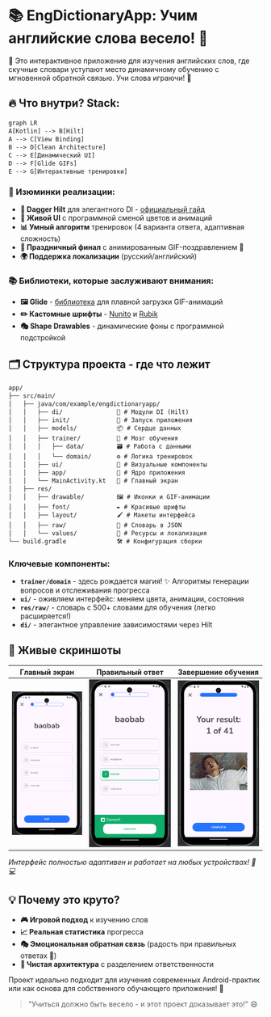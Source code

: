# 📚 EngDictionaryApp: Учим английские слова весело! 🎉

👋 Это интерактивное приложение для изучения английских слов, где скучные словари уступают место динамичному обучению с мгновенной обратной связью. Учи слова играючи! 🚀

## 🔥 Что внутри? Stack:
```mermaid
graph LR
A[Kotlin] --> B[Hilt]
A --> C[View Binding]
B --> D[Clean Architecture]
C --> E[Динамический UI]
D --> F[Glide GIFs]
E --> G[Интерактивные тренировки]
```

### 🌟 Изюминки реализации:
- **🎯 Dagger Hilt** для элегантного DI - [официальный гайд](https://dagger.dev/hilt/)
- **🎨 Живой UI** с программной сменой цветов и анимаций
- **📊 Умный алгоритм** тренировок (4 варианта ответа, адаптивная сложность)
- **🎉 Праздничный финал** с анимированным GIF-поздравлением 🎊
- **🌍 Поддержка локализации** (русский/английский)

### 📚 Библиотеки, которые заслуживают внимания:
- **🖼️ Glide** - [библиотека](https://bumptech.github.io/glide/) для плавной загрузки GIF-анимаций
- **✏️ Кастомные шрифты** - [Nunito](https://fonts.google.com/specimen/Nunito) и [Rubik](https://fonts.google.com/specimen/Rubik)
- **🎭 Shape Drawables** - динамические фоны с программной подстройкой

## 🗂️ Структура проекта - где что лежит

```
app/
├── src/main/
│   ├── java/com/example/engdictionaryapp/
│   │   ├── di/               🧪 # Модули DI (Hilt)
│   │   ├── init/             🚀 # Запуск приложения
│   │   ├── models/           📦 # Сердце данных
│   │   ├── trainer/          🧠 # Мозг обучения
│   │   │   ├── data/         🗃️ # Работа с данными
│   │   │   └── domain/       ⚙️ # Логика тренировок
│   │   ├── ui/               🎨 # Визуальные компоненты
│   │   ├── app/              📱 # Ядро приложения
│   │   └── MainActivity.kt   🔌 # Главный экран
│   ├── res/
│   │   ├── drawable/         🖼️ # Иконки и GIF-анимации
│   │   ├── font/             ✒️ # Красивые шрифты
│   │   ├── layout/           🖌️ # Макеты интерфейса
│   │   ├── raw/              📖 # Словарь в JSON
│   │   └── values/           🌈 # Ресурсы и локализация
└── build.gradle              🛠️ # Конфигурация сборки
```

### Ключевые компоненты:
- **`trainer/domain`** - здесь рождается магия! ✨ Алгоритмы генерации вопросов и отслеживания прогресса
- **`ui/`** - оживляем интерфейс: меняем цвета, анимации, состояния
- **`res/raw/`** - словарь с 500+ словами для обучения (легко расширяется!)
- **`di/`** - элегантное управление зависимостями через Hilt

## 📸 Живые скриншоты

| Главный экран | Правильный ответ | Завершение обучения |
|---------------|------------------|---------------------|
| ![Главный экран](screenshots/main_screen.png) | ![Правильный ответ](screenshots/correct_answer.png) | ![Завершение обучения](screenshots/finish.png) |

*Интерфейс полностью адаптивен и работает на любых устройствах! 📱💻*

## 💡 Почему это круто?
- **🎮 Игровой подход** к изучению слов
- **📈 Реальная статистика** прогресса
- **🎭 Эмоциональная обратная связь** (радость при правильных ответах 💖)
- **🧩 Чистая архитектура** с разделением ответственности

Проект идеально подходит для изучения современных Android-практик или как основа для собственного обучающего приложения! 🚀

> "Учиться должно быть весело - и этот проект доказывает это!" 😄
